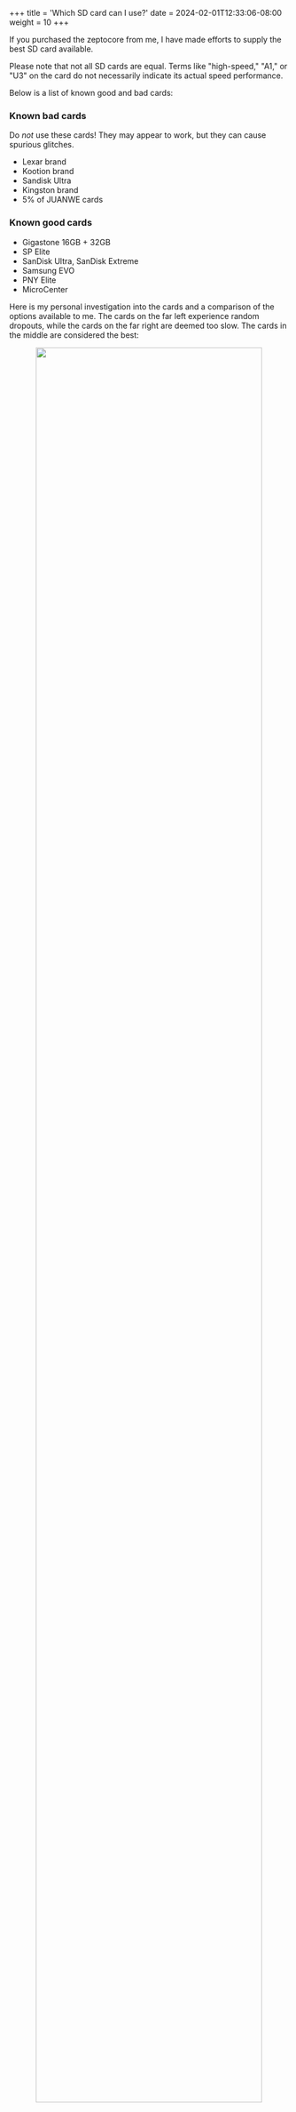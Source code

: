 +++
title = 'Which SD card can I use?'
date = 2024-02-01T12:33:06-08:00
weight = 10
+++

If you purchased the zeptocore from me, I have made efforts to supply the best SD card available.

Please note that not all SD cards are equal. Terms like "high-speed," "A1," or "U3" on the card do not necessarily indicate its actual speed performance.

Below is a list of known good and bad cards:

### Known bad cards

Do *not* use these cards! They may appear to work, but they can cause spurious glitches.

- Lexar brand
- Kootion brand
- Sandisk Ultra
- Kingston brand
- 5% of JUANWE cards

### Known good cards

- Gigastone 16GB + 32GB
- SP Elite
- SanDisk Ultra, SanDisk Extreme
- Samsung EVO
- PNY Elite
- MicroCenter

Here is my personal investigation into the cards and a comparison of the options available to me. The cards on the far left experience random dropouts, while the cards on the far right are deemed too slow. The cards in the middle are considered the best:

<p style="text-align:center;">
<img src="https://schollz.com/img/sdcard_timings2.webp" style="width:90%;">
</p>


